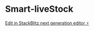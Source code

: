 # Smart-liveStock

[Edit in StackBlitz next generation editor ⚡️](https://stackblitz.com/~/github.com/uvenkatateja/Smart-liveStock)